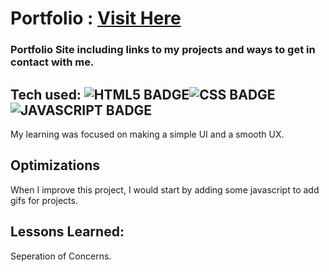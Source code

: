 # Portfolio : <a target="_blank" href="https://ahmedhamdy.netlify.app/">Visit Here</a>


### Portfolio Site including links to my projects and ways to get in contact with me.

## Tech used: ![HTML5 BADGE](https://img.shields.io/static/v1?label=|&message=HTML5&color=23555f&style=plastic&logo=html5)![CSS BADGE](https://img.shields.io/static/v1?label=|&message=CSS3&color=285f65&style=plastic&logo=css3)![JAVASCRIPT BADGE](https://img.shields.io/static/v1?label=|&message=JAVASCRIPT&color=3c7f5d&style=plastic&logo=javascript)


My learning was focused on making a simple UI and a smooth UX.

## Optimizations

When I improve this project, I would start by adding some javascript to add gifs for projects.

## Lessons Learned:

Seperation of Concerns.


